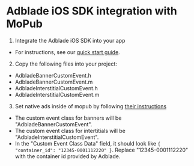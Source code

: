 # Adblade iOS SDK integration with MoPub

1. Integrate the Adblade iOS SDK into your app
  - For instructions, see our [quick start guide](https://github.com/adiant/ios-sdk/wiki/Getting-Started). 
2. Copy the following files into your project: 
  - AdbladeBannerCustomEvent.h
  - AdbladeBannerCustomEvent.m
  - AdbladeInterstitialCustomEvent.h
  - AdbladeInterstitialCustomEvent.m
3. Set native ads inside of mopub by following [their instructions](https://dev.twitter.com/mopub/ui-setup/network-setup-custom-native)
  - The custom event class for banners will be "AdbladeBannerCustomEvent". 
  - The custom event class for intertitials will be "AdbladeInterstitialCustomEvent". 
  - In the "Custom Event Class Data" field, it should look like `{ "container_id": "12345-0001112220" }`. Replace "12345-0001112220" with the container id provided by Adblade.
